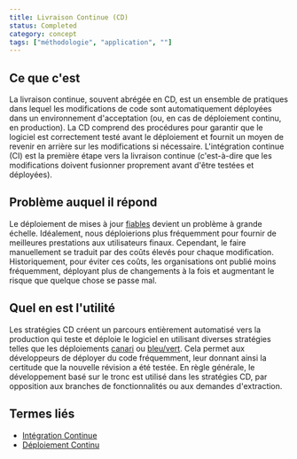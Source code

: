 ```yaml
---
title: Livraison Continue (CD)
status: Completed
category: concept
tags: ["méthodologie", "application", ""]
---
```


## Ce que c'est

La livraison continue, souvent abrégée en CD, est un ensemble de pratiques
dans lequel les modifications de code sont automatiquement déployées dans un environnement d'acceptation
(ou, en cas de déploiement continu, en production).
La CD comprend des procédures pour garantir que le logiciel est correctement testé
avant le déploiement et fournit un moyen de revenir en arrière sur les modifications si nécessaire.
L'intégration continue (CI) est la première étape vers la livraison continue
(c'est-à-dire que les modifications doivent fusionner proprement avant d'être testées et déployées).

## Problème auquel il répond

Le déploiement de mises à jour [fiables](/fr/reliability/) devient un problème à grande échelle.
Idéalement, nous déploierions plus fréquemment pour fournir de meilleures prestations aux utilisateurs finaux.
Cependant, le faire manuellement se traduit par des coûts élevés pour chaque modification.
Historiquement, pour éviter ces coûts, les organisations ont publié moins fréquemment,
déployant plus de changements à la fois et augmentant le risque que quelque chose se passe mal.

## Quel en est l'utilité

Les stratégies CD créent un parcours entièrement automatisé vers la production
qui teste et déploie le logiciel en utilisant diverses stratégies
telles que les déploiements [canari](/fr/canary-deployment/) ou [bleu/vert](/fr/blue-green-deployment/).
Cela permet aux développeurs de déployer du code fréquemment, leur donnant ainsi la certitude que la nouvelle révision a été testée.
En règle générale, le développement basé sur le tronc est utilisé dans les stratégies CD, par opposition aux branches de fonctionnalités ou aux demandes d'extraction.

## Termes liés

* [Intégration Continue](/fr/continuous-integration/)
* [Déploiement Continu](/fr/continuous-deployment/)